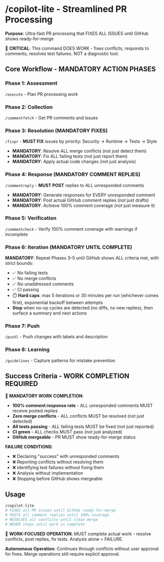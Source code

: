 # /copilot-lite - Streamlined PR Processing

**Purpose**: Ultra-fast PR processing that FIXES ALL ISSUES until GitHub shows ready-for-merge

🚨 **CRITICAL**: This command DOES WORK - fixes conflicts, responds to comments, resolves test failures. NOT a diagnostic tool.

## Core Workflow - MANDATORY ACTION PHASES

### Phase 1: Assessment
`/execute` - Plan PR processing work

### Phase 2: Collection
`/commentfetch` - Get PR comments and issues

### Phase 3: Resolution (MANDATORY FIXES)
`/fixpr` - **MUST FIX** issues by priority: Security → Runtime → Tests → Style
- **MANDATORY**: Resolve ALL merge conflicts (not just detect them)
- **MANDATORY**: Fix ALL failing tests (not just report them)
- **MANDATORY**: Apply actual code changes (not just analysis)

### Phase 4: Response (MANDATORY COMMENT REPLIES)
`/commentreply` - **MUST POST** replies to ALL unresponded comments
- **MANDATORY**: Generate responses for EVERY unresponded comment
- **MANDATORY**: Post actual GitHub comment replies (not just drafts)
- **MANDATORY**: Achieve 100% comment coverage (not just measure it)

### Phase 5: Verification
`/commentcheck` - Verify 100% comment coverage with warnings if incomplete

### Phase 6: Iteration (MANDATORY UNTIL COMPLETE)
**MANDATORY**: Repeat Phases 3–5 until GitHub shows ALL criteria met, with strict bounds:
- ✅ No failing tests
- ✅ No merge conflicts
- ✅ No unaddressed comments
- ✅ CI passing
- ⏱️ **Hard caps**: max 5 iterations or 30 minutes per run (whichever comes first), exponential backoff between attempts
- **Stop** when no-op cycles are detected (no diffs, no new replies), then surface a summary and next actions

### Phase 7: Push
`/pushl` - Push changes with labels and description

### Phase 8: Learning
`/guidelines` - Capture patterns for mistake prevention

## Success Criteria - WORK COMPLETION REQUIRED

🚨 **MANDATORY WORK COMPLETION**:
- **100% comment response rate** - ALL unresponded comments MUST receive posted replies
- **Zero merge conflicts** - ALL conflicts MUST be resolved (not just detected)
- **All tests passing** - ALL failing tests MUST be fixed (not just reported)
- **CI green** - ALL checks MUST pass (not just analyzed)
- **GitHub mergeable** - PR MUST show ready-for-merge status

**FAILURE CONDITIONS**:
- ❌ Declaring "success" with unresponded comments
- ❌ Reporting conflicts without resolving them
- ❌ Identifying test failures without fixing them
- ❌ Analysis without implementation
- ❌ Stopping before GitHub shows mergeable

## Usage

```bash
/copilot-lite
# FIXES all PR issues until GitHub ready-for-merge
# POSTS all comment replies until 100% coverage
# RESOLVES all conflicts until clean merge
# NEVER stops until work is complete
```

🚨 **WORK-FOCUSED OPERATION**: MUST complete actual work - resolve conflicts, post replies, fix tests. Analysis alone = FAILURE.

**Autonomous Operation**: Continues through conflicts without user approval for fixes. Merge operations still require explicit approval.
